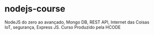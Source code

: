 # nodejs-course
NodeJS do zero ao avançado, Mongo DB, REST API, Internet das Coisas IoT, segurança, Express JS.
Curso Produzido pela HCODE
